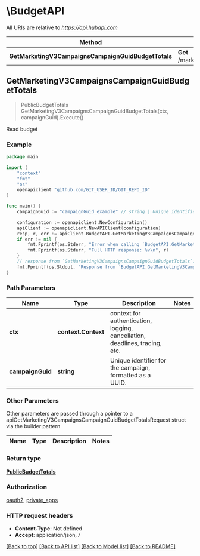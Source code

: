 # \BudgetAPI

All URIs are relative to *https://api.hubapi.com*

Method | HTTP request | Description
------------- | ------------- | -------------
[**GetMarketingV3CampaignsCampaignGuidBudgetTotals**](BudgetAPI.md#GetMarketingV3CampaignsCampaignGuidBudgetTotals) | **Get** /marketing/v3/campaigns/{campaignGuid}/budget/totals | Read budget



## GetMarketingV3CampaignsCampaignGuidBudgetTotals

> PublicBudgetTotals GetMarketingV3CampaignsCampaignGuidBudgetTotals(ctx, campaignGuid).Execute()

Read budget



### Example

```go
package main

import (
	"context"
	"fmt"
	"os"
	openapiclient "github.com/GIT_USER_ID/GIT_REPO_ID"
)

func main() {
	campaignGuid := "campaignGuid_example" // string | Unique identifier for the campaign, formatted as a UUID.

	configuration := openapiclient.NewConfiguration()
	apiClient := openapiclient.NewAPIClient(configuration)
	resp, r, err := apiClient.BudgetAPI.GetMarketingV3CampaignsCampaignGuidBudgetTotals(context.Background(), campaignGuid).Execute()
	if err != nil {
		fmt.Fprintf(os.Stderr, "Error when calling `BudgetAPI.GetMarketingV3CampaignsCampaignGuidBudgetTotals``: %v\n", err)
		fmt.Fprintf(os.Stderr, "Full HTTP response: %v\n", r)
	}
	// response from `GetMarketingV3CampaignsCampaignGuidBudgetTotals`: PublicBudgetTotals
	fmt.Fprintf(os.Stdout, "Response from `BudgetAPI.GetMarketingV3CampaignsCampaignGuidBudgetTotals`: %v\n", resp)
}
```

### Path Parameters


Name | Type | Description  | Notes
------------- | ------------- | ------------- | -------------
**ctx** | **context.Context** | context for authentication, logging, cancellation, deadlines, tracing, etc.
**campaignGuid** | **string** | Unique identifier for the campaign, formatted as a UUID. | 

### Other Parameters

Other parameters are passed through a pointer to a apiGetMarketingV3CampaignsCampaignGuidBudgetTotalsRequest struct via the builder pattern


Name | Type | Description  | Notes
------------- | ------------- | ------------- | -------------


### Return type

[**PublicBudgetTotals**](PublicBudgetTotals.md)

### Authorization

[oauth2](../README.md#oauth2), [private_apps](../README.md#private_apps)

### HTTP request headers

- **Content-Type**: Not defined
- **Accept**: application/json, */*

[[Back to top]](#) [[Back to API list]](../README.md#documentation-for-api-endpoints)
[[Back to Model list]](../README.md#documentation-for-models)
[[Back to README]](../README.md)

